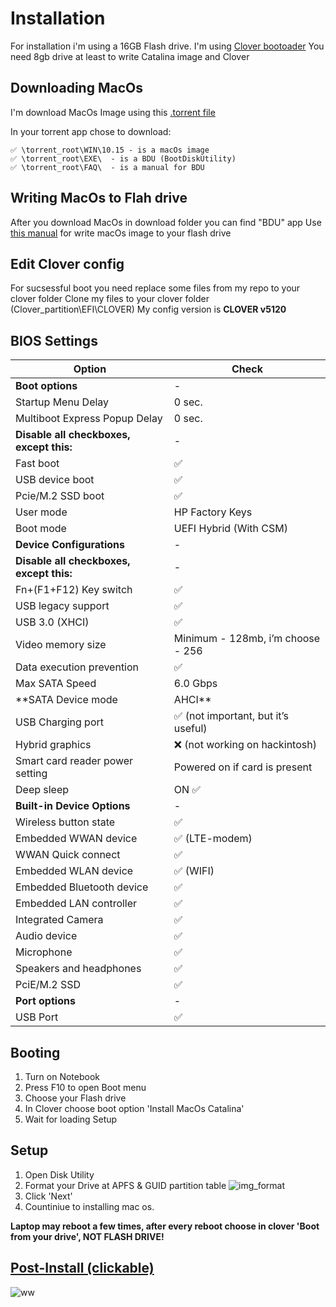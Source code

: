 # Installation

For installation i'm using a 16GB Flash drive.
I'm using [Clover bootoader](https://github.com/CloverHackyColor/CloverBootloader/releases)
You need 8gb drive at least to write Catalina image and Clover

## Downloading MacOs

I'm download MacOs Image using this [.torrent file](https://github.com/nkngdev/Elitebook-850-G2-Hackintosh/raw/master/OSX%20Images/%5Bmac-ru.net%5D.t1402.torrent) 

In your torrent app chose to download:
```
✅ \torrent_root\WIN\10.15 - is a macOs image
✅ \torrent_root\EXE\  - is a BDU (BootDiskUtility)
✅ \torrent_root\FAQ\  - is a manual for BDU
```

## Writing MacOs to Flah drive

After you download MacOs in download folder you can find "BDU" app
Use [this manual](https://github.com/nkngdev/Elitebook-850-G2-Hackintosh/blob/master/PDF/BDU_FAQ_STARCOM_V2.0.pdf
) for write macOs image to your flash drive

## Edit Clover config

For sucsessful boot you need replace some files from my repo to your clover folder
Clone my files to your clover folder (Clover_partition\EFI\CLOVER\)
My config version is **CLOVER v5120**

## BIOS Settings
Option | Check
------------ | -------------
**Boot options** | -
Startup Menu Delay | 0 sec.
Multiboot Express Popup Delay | 0 sec.
**Disable all checkboxes, except this:** | -
Fast boot | ✅ 
USB device boot | ✅
Pcie/M.2 SSD boot | ✅
User mode | HP Factory Keys
Boot mode | UEFI Hybrid (With CSM)
**Device Configurations** | -
**Disable all checkboxes, except this:** | -
Fn+(F1+F12) Key switch | ✅
USB legacy support | ✅
USB 3.0 (XHCI) | ✅
Video memory size | Minimum - 128mb, i’m choose - 256
Data execution prevention | ✅
Max SATA Speed |  6.0 Gbps
**SATA Device mode | AHCI**
USB Charging port | ✅ (not important, but it’s useful)
Hybrid graphics | ❌ (not working on hackintosh)
Smart card reader power setting | Powered on if card is present
Deep sleep | ON ✅
**Built-in Device Options** | - 
Wireless button state | ✅
Embedded  WWAN device | ✅ (LTE-modem)
WWAN Quick connect | ✅
Embedded WLAN device | ✅ (WIFI)
Embedded Bluetooth device | ✅
Embedded LAN controller | ✅
Integrated Camera | ✅ 
Audio device | ✅
Microphone | ✅
Speakers and headphones | ✅
PciE/M.2 SSD | ✅
**Port options** | -
USB Port | ✅



## Booting

1. Turn on Notebook
2. Press F10 to open Boot menu
3. Choose your Flash drive
4. In Clover choose boot option 'Install MacOs Catalina'
5. Wait for loading Setup

## Setup

1. Open Disk Utility
2. Format your Drive at APFS & GUID partition table
![img_format](https://i.imgur.com/t7FseKX.jpg)
3. Click 'Next'
4. Countiniue to installing mac os.

**Laptop may reboot a few times, after every reboot choose in clover 'Boot from your drive', NOT FLASH DRIVE!**

## [Post-Install (clickable)](https://github.com/nkngdev/Elitebook-850-G2-Hackintosh/blob/master/postinstall.md)
![ww](https://i.imgur.com/qROpL1b.jpg)
